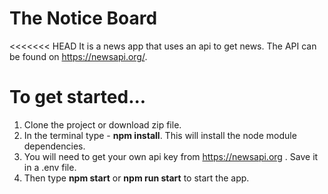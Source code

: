 # The Notice Board 

<<<<<<< HEAD
It is a news app that uses an api to get news. The API can be found on https://newsapi.org/.

# To get started...

1. Clone the project or download zip file.
2. In the terminal type - **npm install**. This will install the node module dependencies.
3. You will need to get your own api key from <https://newsapi.org> . Save it in a .env file.
4. Then type **npm start** or **npm run start** to start the app.

